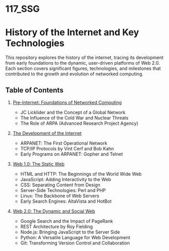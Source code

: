 # 117_SSG

# History of the Internet and Key Technologies

This repository explores the history of the internet, tracing its development from early foundations to the dynamic, user-driven platforms of Web 2.0. Each section covers significant figures, technologies, and milestones that contributed to the growth and evolution of networked computing.

## Table of Contents

1. [Pre-Internet: Foundations of Networked Computing](./pre_internet.md)
   - JC Licklider and the Concept of a Global Network
   - The Influence of the Cold War and Nuclear Threats
   - The Role of ARPA (Advanced Research Project Agency)

2. [The Development of the Internet](./internet_development.md)
   - ARPANET: The First Operational Network
   - TCP/IP Protocols by Vint Cerf and Bob Kahn
   - Early Programs on ARPANET: Gopher and Telnet

3. [Web 1.0: The Static Web](./web_1_0.md)
   - HTML and HTTP: The Beginnings of the World Wide Web
   - JavaScript: Adding Interactivity to the Web
   - CSS: Separating Content from Design
   - Server-Side Technologies: Perl and PHP
   - Linux: The Backbone of Web Servers
   - Early Search Engines: AltaVista and HotBot

4. [Web 2.0: The Dynamic and Social Web](./web_2_0.md)
   - Google Search and the Impact of PageRank
   - REST Architecture by Roy Fielding
   - Node.js: Bringing JavaScript to the Server Side
   - Python: A Versatile Language for Web Development
   - Git: Transforming Version Control and Collaboration